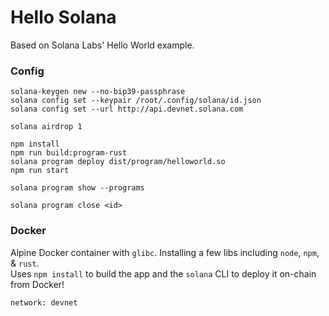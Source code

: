 # Hello Solana

Based on Solana Labs' Hello World example.

### Config

```shell
solana-keygen new --no-bip39-passphrase
solana config set --keypair /root/.config/solana/id.json
solana config set --url http://api.devnet.solana.com

solana airdrop 1

npm install
npm run build:program-rust
solana program deploy dist/program/helloworld.so
npm run start

solana program show --programs

solana program close <id>
```

### Docker

Alpine Docker container with `glibc`. Installing a few libs including `node`, `npm`, & `rust`.   
Uses `npm install` to build the app and the `solana` CLI to deploy it on-chain from Docker!

```shell
network: devnet
```